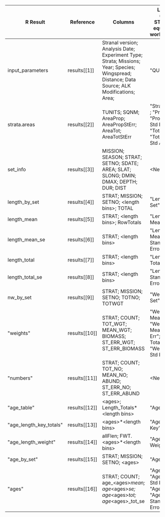 |	R Result	|	Reference	|	Columns	|	Legacy (APL) STRANAL equivalent worksheet(s)	|
|	------------------------------	|	------------------------------	|	------------------------------	|	------------------------------	|
|	input_parameters	|	results[[1]] 	|	Stranal version; Analysis Date; Experiment Type; Strata; Missions; Year; Species; Wingspread; Distance; Data Source; ALK Modifications; Area;	|	"QUERY"	|
|	strata.areas	|	results[[2]] 	|	TUNITS; SQNM; AreaProp; AreaPropStErr; AreaTot; AreaTotStErr	|	"Strata Area" ; "Prop Area"; "Prop Area Std Err"; "Total Area"; "Total Area Std Area"            	|
|	set_info	|	results[[3]] 	|	MISSION; SEASON; STRAT; SETNO; SDATE; AREA; SLAT; SLONG; DMIN; DMAX; DEPTH; DUR; DIST	|	&lt;New&gt;	|
|	length_by_set	|	results[[4]] 	|	STRAT; MISSION; SETNO; &lt;length bins&gt;; TOTAL	|	"Length by Set"	|
|	length_mean	|	results[[5]] 	|	STRAT; &lt;length bins&gt;; RowTotals	|	"Length Mean"	|
|	length_mean_se	|	results[[6]] 	|	STRAT; &lt;length bins&gt;	|	"Length Mean Standard Error"	|
|	length_total	|	results[[7]] 	|	STRAT; &lt;length bins&gt;	|	"Length Total"	|
|	length_total_se	|	results[[8]] 	|	STRAT; &lt;length bins&gt;	|	"Length Total Standard Error"	|
|	nw_by_set	|	results[[9]] 	|	STRAT; MISSION; SETNO; TOTNO; TOTWGT	|	"Weight By Set"; &lt;New&gt;	|
|	 "weights"	|	results[[10]]	|	STRAT; COUNT; TOT_WGT; MEAN_WGT; BIOMASS; ST_ERR_WGT; ST_ERR_BIOMASS	|	"Weight Mean";  "Weight Mean Std Err";  "Weight Total"; "Weight Total Std Err"	|
|	 "numbers"	|	results[[11]]	|	STRAT; COUNT; TOT_NO; MEAN_NO; ABUND; ST_ERR_NO; ST_ERR_ABUND	|	&lt;New&gt;	|
|	 "age_table"	|	results[[12]]	|	&lt;ages&gt;; Length_Totals*&lt;length bins&gt;	|	 "Age Table"	|
|	 "age_length_key_totals"	|	results[[13]]	|	&lt;ages&gt;*&lt;length bins&gt;	|	"Age Length Key"	|
|	 "age_length_weight"	|	results[[14]]	|	allFlen; FWT.&lt;ages&gt;*&lt;length bins&gt;	|	"Age Length Weight"	|
|	 "age_by_set"	|	results[[15]]	|	STRAT; MISSION; SETNO; &lt;ages&gt;	|	"Age By Set"	|
|	 "ages"	|	results[[16]]	|	STRAT; COUNT; age_&lt;ages&gt;_mean; age_&lt;ages&gt;_se; age_&lt;ages&gt;_tot; age_&lt;ages&gt;_tot_se	|	"Age Mean"; "Age Mean Std Error"; "Age Total"; "Age Total Standard Error"                       	|
